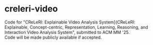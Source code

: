 # creleri-video
Code for "CReLeRI: Explainable Video Analysis System]{CReLeRI: Explainable, Concept-centric, Representation, Learning, Reasoning, and Interaction Video Analysis System", submitted to ACM MM '25.  
Code will be made publicly available if accepted.
